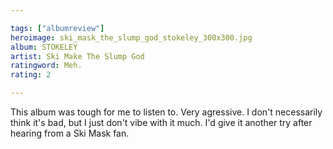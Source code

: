 ```yaml
---

tags: ["albumreview"]
heroimage: ski_mask_the_slump_god_stokeley_300x300.jpg
album: STOKELEY
artist: Ski Make The Slump God
ratingword: Meh.
rating: 2

---
```


This album was tough for me to listen to. Very agressive. I don't necessarily think it's bad, but I just don't vibe with it much. I'd give it another try after hearing from a Ski Mask fan.
